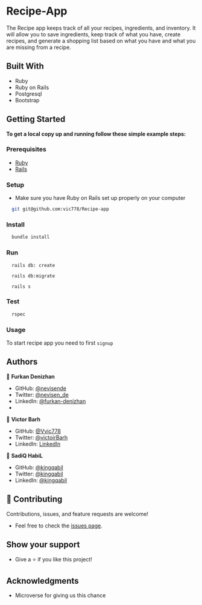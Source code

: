 # Recipe-App

The Recipe app keeps track of all your recipes, ingredients, and inventory. It will allow you to save ingredients, keep track of what you have, create recipes, and generate a shopping list based on what you have and what you are missing from a recipe.

## Built With

- Ruby
- Ruby on Rails
- Postgresql
- Bootstrap

## Getting Started

**To get a local copy up and running follow these simple example steps:**

### Prerequisites

- [Ruby](https://www.ruby-lang.org/en/)
- [Rails](https://gorails.com/)

### Setup

- Make sure you have Ruby on Rails set up properly on your computer

``` sh
  git git@github.com:vic778/Recipe-app
```

### Install

```sh
  bundle install
```

### Run

```
  rails db: create
```

```
  rails db:migrate
```

```
  rails s
```

### Test

```sh
  rspec
```
### Usage

To start recipe app you need to first `signup`

## Authors
👤 **Furkan Denizhan**

- GitHub: [@nevisende](https://github.com/nevisende)
- Twitter: [@nevisen_de](https://twitter.com/nevisen_de)
- LinkedIn: [@furkan-denizhan](https://linkedin.com/in/furkan-denizhan)
- 
👤 **Victor Barh**

- GitHub: [@Vvic778](https://github.com/vic778)
- Twitter: [@victoirBarh](https://twitter.com/)
- LinkedIn: [LinkedIn](https://linkedin.com/in/victoir-barh)


👤 **SadiQ HabiL**

- GitHub: [@kingqabil](https://github.com/kingqabil)
- Twitter: [@kingqabil](https://twitter.com/kingqabil)
- LinkedIn: [@kingqabil](https://linkedin.com/in/kingqabil)


## 🤝 Contributing

Contributions, issues, and feature requests are welcome!

- Feel free to check the [issues page](https://github.com/vic778/Recipe-app/issues).

## Show your support

- Give a ⭐️ if you like this project!

## Acknowledgments

- Microverse for giving us this chance
